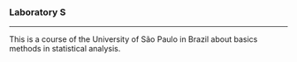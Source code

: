 
### Laboratory S
----
This is a course of the University of São Paulo in Brazil about basics methods in statistical analysis.

